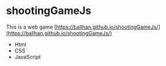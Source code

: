 # shootingGameJs
This is a web game [https://ballhan.github.io/shootingGameJs/](https://ballhan.github.io/shootingGameJs/) 
  * Html
  * CSS
  * JavaScript
